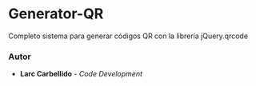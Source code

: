 # Generator-QR
Completo sistema para generar códigos QR con la librería jQuery.qrcode 
 
 
### Autor
* **Larc Carbellido** - *Code Development*